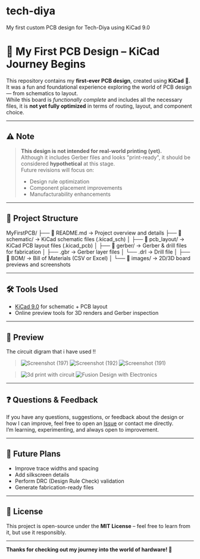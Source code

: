 # tech-diya
My first custom PCB design for Tech-Diya using KiCad 9.0
# 🔌 My First PCB Design – KiCad Journey Begins

This repository contains my **first-ever PCB design**, created using **KiCad** 🎉.  
It was a fun and foundational experience exploring the world of PCB design — from schematics to layout.  
While this board is *functionally complete* and includes all the necessary files, it is **not yet fully optimized** in terms of routing, layout, and component choice.

---

## ⚠️ Note
> **This design is not intended for real-world printing (yet).**  
> Although it includes Gerber files and looks "print-ready", it should be considered **hypothetical** at this stage.  
> Future revisions will focus on:
> - Design rule optimization  
> - Component placement improvements  
> - Manufacturability enhancements

---

## 📂 Project Structure
MyFirstPCB/
├── 📘 README.md           → Project overview and details
├── 📂 schematic/          → KiCad schematic files (.kicad_sch)
│
├── 📂 pcb_layout/         → KiCad PCB layout files (.kicad_pcb)
│
├── 📂 gerber/             → Gerber & drill files for fabrication
│   ├── .gbr               → Gerber layer files
│   └── .drl               → Drill file
│
├── 📂 BOM/                → Bill of Materials (CSV or Excel)
│
└── 📂 images/             → 2D/3D board previews and screenshots


---

## 🛠 Tools Used
- [KiCad 9.0](https://kicad.org/) for schematic + PCB layout  
- Online preview tools for 3D renders and Gerber inspection

---


## 📸 Preview
The circuit digram that i have used !!
> ![Screenshot (197)](https://github.com/user-attachments/assets/b0b61ca8-f27e-4da2-985b-9f26726afb41)
> ![Screenshot (192)](https://github.com/user-attachments/assets/17dca56d-7042-43f6-8139-208cfcfef70f)
>![Screenshot (191)](https://github.com/user-attachments/assets/952837d3-3c33-44f2-8a14-87e3267c7c86)

> ![3d print with circuit](https://github.com/user-attachments/assets/2d63fdfd-b42a-4ded-b5d6-32fcc5bb3d93)
> ![Fusion Design with Electronics](https://github.com/user-attachments/assets/b4403197-14de-4ca3-9a4b-b1131d227c59)

---

## ❓ Questions & Feedback
If you have any questions, suggestions, or feedback about the design or how I can improve, feel free to open an [Issue](https://github.com/yourusername/MyFirstPCB/issues) or contact me directly.  
I’m learning, experimenting, and always open to improvement.

---

## 🔄 Future Plans
- Improve trace widths and spacing
- Add silkscreen details
- Perform DRC (Design Rule Check) validation
- Generate fabrication-ready files

---

## 📝 License
This project is open-source under the **MIT License** – feel free to learn from it, but use it responsibly.

---

**Thanks for checking out my journey into the world of hardware! 🚀**


